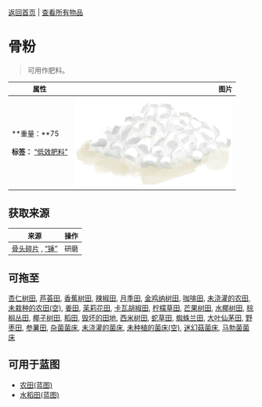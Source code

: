 [返回首页](index.md)   |  [查看所有物品](object.md)
# 骨粉  
> 可用作肥料。  
  
  属性  |   图片   
 ----  |  ----:   
 **重量：**75<br><br>**标签：**	[“低效肥料”](tag_FertilizerWeak.md)  |  ![](Sprite/Quicklime.png)   
  
## 获取来源  
来源  |  操作  
----  |  ----  
[骨头碎片](BoneSplinters.md) , [“锤”](tag_Hammer.md)  |  研磨  
## 可拖至  
[杏仁树田](CropPlotAlmondTree.md), [芦荟田](CropPlotAloeVera.md), [香蕉树田](CropPlotBananaTree.md), [辣椒田](CropPlotChilies.md), [月季田](CropPlotChinaRose.md), [金鸡纳树田](CropPlotCinchonaTree.md), [咖啡田](CropPlotCoffee.md), [未浇灌的农田](CropPlotDry.md), [未栽种的农田(空)](CropPlotEmpty.md), [姜田](CropPlotGinger.md), [茉莉花田](CropPlotJasmine.md), [卡瓦胡椒田](CropPlotKava.md), [柠檬草田](CropPlotLemonGrass.md), [芒果树田](CropPlotMangoTree.md), [水椰树田](CropPlotNipaPalm.md), [棕榈丛田](CropPlotPalmBush.md), [椰子树田](CropPlotPalmTree.md), [稻田](CropPlotRice.md), [毁坏的田地](CropPlotRuined.md), [西米树田](CropPlotSagoPalm.md), [蛇草田](CropPlotSnakeGrass.md), [蜘蛛兰田](CropPlotSpiderLily.md), [大叶仙茅田](CropPlotWeevilLily.md), [野枣田](CropPlotWildJujube.md), [参薯田](CropPlotYam.md), [杂菌菌床](MushroomBedAssorted.md), [未浇灌的菌床](MushroomBedDry.md), [未种植的菌床(空)](MushroomBedEmpty.md), [迷幻菇菌床](MushroomBedMagic.md), [马勃菌菌床](MushroomBedPuffballs.md)  
## 可用于蓝图  
- [农田(蓝图)](Bp_CropPlot.md)  
- [水稻田(蓝图)](Bp_RicePaddy.md)  
  
  
